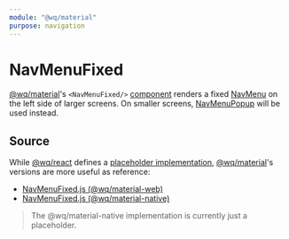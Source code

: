 ```yaml
---
module: "@wq/material"
purpose: navigation
---
```


# NavMenuFixed

[@wq/material]'s `<NavMenuFixed/>` [component][index] renders a fixed [NavMenu] on the left side of larger screens.  On smaller screens, [NavMenuPopup] will be used instead.

## Source

While [@wq/react] defines a [placeholder implementation][react-src], [@wq/material]'s versions are more useful as reference:

 * [NavMenuFixed.js (@wq/material-web)][material-web-src]
 * [NavMenuFixed.js (@wq/material-native)][material-native-src]

> The @wq/material-native implementation is currently just a placeholder.

[index]: ./index.md
[@wq/react]: ../@wq/react.md
[@wq/material]: ../@wq/material.md
[NavMenu]: ../views/NavMenu.md
[NavMenuPopup]: ./NavMenuPopup.md
[react-src]: https://github.com/wq/wq.app/blob/main/packages/react/src/components/NavMenuFixed.js
[material-web-src]: https://github.com/wq/wq.app/blob/main/packages/material-web/src/components/NavMenuFixed.js
[material-native-src]: https://github.com/wq/wq.app/blob/main/packages/material-native/src/components/NavMenuFixed.js
